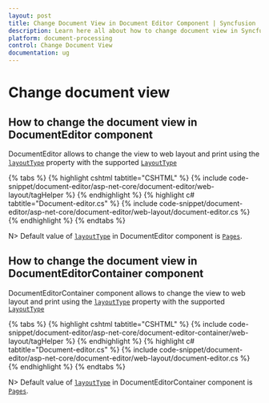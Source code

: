```yaml
---
layout: post
title: Change Document View in Document Editor Component | Syncfusion
description: Learn here all about how to change document view in Syncfusion Document Editor component of Syncfusion Essential JS 2 and more.
platform: document-processing
control: Change Document View
documentation: ug
---
```



# Change document view

## How to change the document view in DocumentEditor component

DocumentEditor allows to change the view to web layout and print using the [`layoutType`](https://help.syncfusion.com/cr/aspnetcore-js2/Syncfusion.EJ2.DocumentEditor.DocumentEditor.html#Syncfusion_EJ2_DocumentEditor_DocumentEditor_LayoutType) property with the supported [`LayoutType`](https://help.syncfusion.com/cr/aspnetcore-js2/Syncfusion.EJ2.DocumentEditor.LayoutType.html)


{% tabs %}
{% highlight cshtml tabtitle="CSHTML" %}
{% include code-snippet/document-editor/asp-net-core/document-editor/web-layout/tagHelper %}
{% endhighlight %}
{% highlight c# tabtitle="Document-editor.cs" %}
{% include code-snippet/document-editor/asp-net-core/document-editor/web-layout/document-editor.cs %}
{% endhighlight %}
{% endtabs %}



N> Default value of [`layoutType`](https://help.syncfusion.com/cr/aspnetcore-js2/Syncfusion.EJ2.DocumentEditor.DocumentEditorContainer.html#Syncfusion_EJ2_DocumentEditor_DocumentEditorContainer_LayoutType) in DocumentEditor component is [`Pages`](https://help.syncfusion.com/cr/aspnetcore-js2/Syncfusion.EJ2.DocumentEditor.LayoutType.html).

## How to change the document view in DocumentEditorContainer component

DocumentEditorContainer component allows to change the view to web layout and print using the [`layoutType`](https://help.syncfusion.com/cr/aspnetcore-js2/Syncfusion.EJ2.DocumentEditor.DocumentEditorContainer.html#Syncfusion_EJ2_DocumentEditor_DocumentEditorContainer_LayoutType) property with the supported [`LayoutType`](https://help.syncfusion.com/cr/aspnetcore-js2/Syncfusion.EJ2.DocumentEditor.LayoutType.html)


{% tabs %}
{% highlight cshtml tabtitle="CSHTML" %}
{% include code-snippet/document-editor/asp-net-core/document-editor-container/web-layout/tagHelper %}
{% endhighlight %}
{% highlight c# tabtitle="Document-editor.cs" %}
{% include code-snippet/document-editor/asp-net-core/document-editor/web-layout/document-editor.cs %}
{% endhighlight %}
{% endtabs %}


N> Default value of [`layoutType`](https://help.syncfusion.com/cr/aspnetcore-js2/Syncfusion.EJ2.DocumentEditor.DocumentEditorContainer.html#Syncfusion_EJ2_DocumentEditor_DocumentEditorContainer_LayoutType) in DocumentEditorContainer component is [`Pages`](https://help.syncfusion.com/cr/aspnetcore-js2/Syncfusion.EJ2.DocumentEditor.LayoutType.html).
